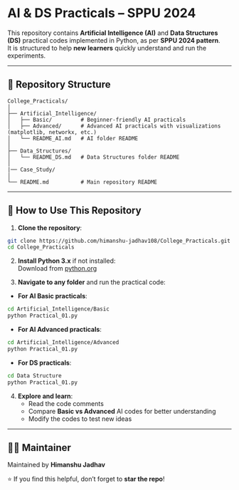 # AI & DS Practicals – SPPU 2024

This repository contains **Artificial Intelligence (AI)** and **Data Structures (DS)** practical codes implemented in Python, as per **SPPU 2024 pattern**.  
It is structured to help **new learners** quickly understand and run the experiments.

---

## 📂 Repository Structure
```
College_Practicals/
│
├── Artificial_Intelligence/
│   ├── Basic/         # Beginner-friendly AI practicals
│   ├── Advanced/      # Advanced AI practicals with visualizations (matplotlib, networkx, etc.)
│   └── README_AI.md   # AI folder README
│
├── Data_Structures/
│   └── README_DS.md   # Data Structures folder README
│
|── Case_Study/
│ 
└── README.md          # Main repository README
```

---

## 🚀 How to Use This Repository

1. **Clone the repository**:
```bash
git clone https://github.com/himanshu-jadhav108/College_Practicals.git
cd College_Practicals
```

2. **Install Python 3.x** if not installed:  
Download from [python.org](https://www.python.org/)

3. **Navigate to any folder** and run the practical code:  

- **For AI Basic practicals**:
```bash
cd Artificial_Intelligence/Basic
python Practical_01.py
```

- **For AI Advanced practicals**:
```bash
cd Artificial_Intelligence/Advanced
python Practical_01.py
```

- **For DS practicals**:
```bash
cd Data Structure
python Practical_01.py
```

4. **Explore and learn**:  
   - Read the code comments  
   - Compare **Basic vs Advanced** AI codes for better understanding  
   - Modify the codes to test new ideas  

---

## 👨‍💻 Maintainer
Maintained by **Himanshu Jadhav**

⭐ If you find this helpful, don’t forget to **star the repo**!
